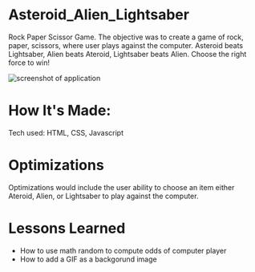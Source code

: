 # Asteroid_Alien_Lightsaber
 Rock Paper Scissor Game. The objective was to create a game of rock, paper, scissors, where user plays against the computer. Asteroid beats Lightsaber, Alien beats Ateroid, Lightsaber beats Alien. Choose the right force to win! 

![ screenshot of application](https://github.com/asiahbennettdev/Asteroid_Alien_Lightsaber/blob/master/css/images/aal.png)

# How It's Made:
Tech used: HTML, CSS, Javascript

# Optimizations
Optimizations would include the user ability to choose an item either Ateroid, Alien, or Lightsaber to play against the computer. 

# Lessons Learned 
* How to use math random to compute odds of computer player 
* How to add a GIF as a backgorund image 
